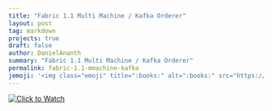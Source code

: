 ```yaml
---
title: "Fabric 1.1 Multi Machine / Kafka Orderer"
layout: post
tag: markdown
projects: true
draft: false
author: DanielAnanth
summary: "Fabric 1.1 Multi Machine / Kafka Orderer"
permalink: fabric-1.1-mmachine-kafka
jemoji: '<img class="emoji" title=":books:" alt=":books:" src="https://digitalmarketplace-sapcpprd.s3.eu-central-1.amazonaws.com/11rA5_aU-6481o6j7mrYANBY6mEpKyz2yBRJM8JB_0N4GGvzY2VavIL5K-kfgFln.svg" height="20" width="20" align="absmiddle">'
---
```


[![Click to Watch](https://img.youtube.com/vi/bO5jeCYkSFY/0.jpg)](https://www.youtube.com/watch?v=bO5jeCYkSFY)